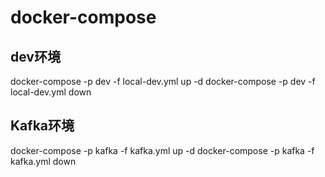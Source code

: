 # docker-compose

## dev环境
docker-compose -p dev -f local-dev.yml up -d
docker-compose -p dev -f local-dev.yml down

## Kafka环境
docker-compose -p kafka -f kafka.yml up -d
docker-compose -p kafka -f kafka.yml down

